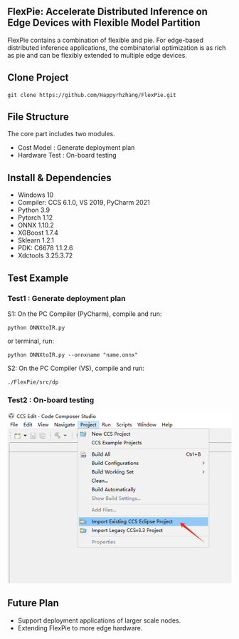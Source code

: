 ## FlexPie: Accelerate Distributed Inference on Edge Devices with Flexible Model Partition
FlexPie contains a combination of flexible and pie. For edge-based distributed inference applications, the combinatorial optimization is as rich as pie and can be flexibly extended to multiple edge devices.

## Clone Project
```
git clone https://github.com/Happyrhzhang/FlexPie.git
```

## File Structure
The core part includes two modules.
- Cost Model : Generate deployment plan 
- Hardware Test : On-board testing

## Install & Dependencies
- Windows 10
- Compiler: CCS 6.1.0, VS 2019, PyCharm 2021
- Python 3.9
- Pytorch 1.12
- ONNX 1.10.2
- XGBoost 1.7.4
- Sklearn 1.2.1 
- PDK: C6678 1.1.2.6
- Xdctools 3.25.3.72

## Test Example

### Test1 : Generate deployment plan 
S1: On the PC Compiler (PyCharm), compile and run:
```
python ONNXtoIR.py
```
or terminal, run:
```
python ONNXtoIR.py --onnxname "name.onnx"
```
S2: On the PC Compiler (VS), compile and run:
```
./FlexPie/src/dp
```
### Test2 : On-board testing 
<div align="left">
  <img src="https://github.com/Happyrhzhang/FlexPie/blob/main/Fig/2-1.jpg">
</div>


## Future Plan
- Support deployment applications of larger scale nodes.
- Extending FlexPie to more edge hardware.
